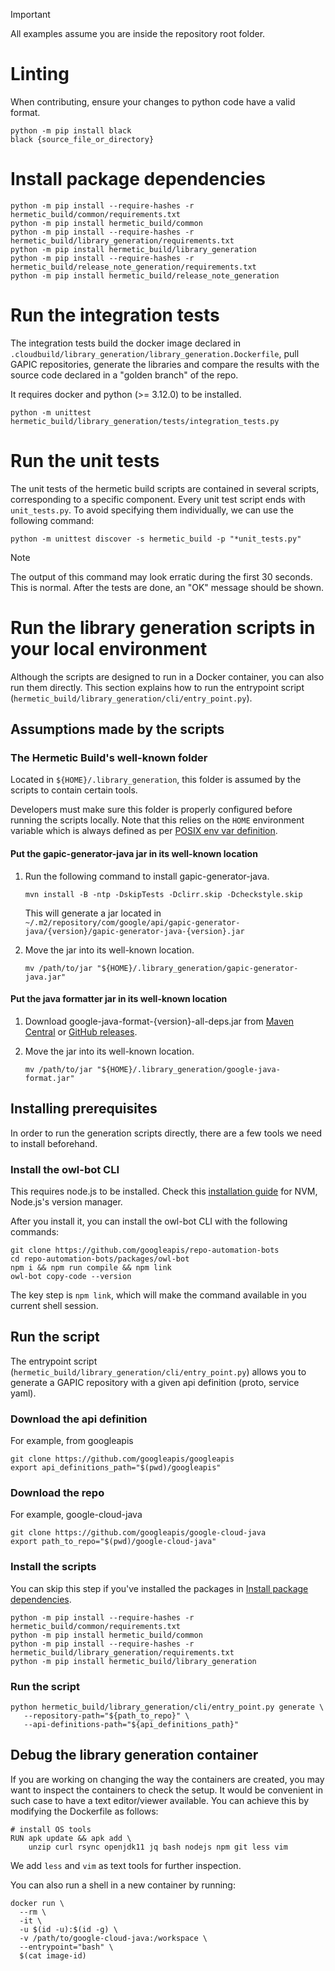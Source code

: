 > [!IMPORTANT]
> All examples assume you are inside the repository root folder.


# Linting

When contributing, ensure your changes to python code have a valid format.

```
python -m pip install black
black {source_file_or_directory}
```

# Install package dependencies

```shell
python -m pip install --require-hashes -r hermetic_build/common/requirements.txt
python -m pip install hermetic_build/common
python -m pip install --require-hashes -r hermetic_build/library_generation/requirements.txt
python -m pip install hermetic_build/library_generation
python -m pip install --require-hashes -r hermetic_build/release_note_generation/requirements.txt
python -m pip install hermetic_build/release_note_generation
```

# Run the integration tests

The integration tests build the docker image declared in
`.cloudbuild/library_generation/library_generation.Dockerfile`, pull GAPIC
repositories, generate the libraries and compare the results with the source
code declared in a "golden branch" of the repo.

It requires docker and python (>= 3.12.0) to be installed.

```shell
python -m unittest hermetic_build/library_generation/tests/integration_tests.py
```

# Run the unit tests

The unit tests of the hermetic build scripts are contained in several scripts,
corresponding to a specific component.
Every unit test script ends with `unit_tests.py`.
To avoid specifying them individually, we can use the following command:

```shell
python -m unittest discover -s hermetic_build -p "*unit_tests.py"
```

> [!NOTE]
> The output of this command may look erratic during the first 30 seconds.
> This is normal. After the tests are done, an "OK" message should be shown.

# Run the library generation scripts in your local environment

Although the scripts are designed to run in a Docker container, you can also
run them directly.
This section explains how to run the entrypoint script
(`hermetic_build/library_generation/cli/entry_point.py`).

## Assumptions made by the scripts

### The Hermetic Build's well-known folder
Located in `${HOME}/.library_generation`, this folder is assumed by the scripts
to contain certain tools.

Developers must make sure this folder is properly configured before running the
scripts locally.
Note that this relies on the `HOME` environment variable which is always defined
as per [POSIX env var definition](https://pubs.opengroup.org/onlinepubs/9699919799/basedefs/V1_chap08.html).

#### Put the gapic-generator-java jar in its well-known location

1. Run the following command to install gapic-generator-java.

   ```shell
   mvn install -B -ntp -DskipTests -Dclirr.skip -Dcheckstyle.skip
   ```
   This will generate a jar located in `~/.m2/repository/com/google/api/gapic-generator-java/{version}/gapic-generator-java-{version}.jar`

2. Move the jar into its well-known location.

   ```shell
   mv /path/to/jar "${HOME}/.library_generation/gapic-generator-java.jar"
   ```

#### Put the java formatter jar in its well-known location

1. Download google-java-format-{version}-all-deps.jar from [Maven Central](https://central.sonatype.com/artifact/com.google.googlejavaformat/google-java-format)
or [GitHub releases](https://github.com/google/google-java-format/releases).
2. Move the jar into its well-known location.

   ```shell
   mv /path/to/jar "${HOME}/.library_generation/google-java-format.jar"
   ```

## Installing prerequisites

In order to run the generation scripts directly, there are a few tools we
need to install beforehand.

### Install the owl-bot CLI

This requires node.js to be installed.
Check this [installation guide](https://github.com/nvm-sh/nvm?tab=readme-ov-file#install--update-script)
for NVM, Node.js's version manager.

After you install it, you can install the owl-bot CLI with the following
commands:

```shell
git clone https://github.com/googleapis/repo-automation-bots
cd repo-automation-bots/packages/owl-bot
npm i && npm run compile && npm link
owl-bot copy-code --version
```

The key step is `npm link`, which will make the command available in you current
shell session.

## Run the script
The entrypoint script (`hermetic_build/library_generation/cli/entry_point.py`)
allows you to generate a GAPIC repository with a given api definition (proto,
service yaml).

### Download the api definition
For example, from googleapis

```shell
git clone https://github.com/googleapis/googleapis
export api_definitions_path="$(pwd)/googleapis"
```

### Download the repo
For example, google-cloud-java
```shell
git clone https://github.com/googleapis/google-cloud-java
export path_to_repo="$(pwd)/google-cloud-java"
```

### Install the scripts

You can skip this step if you've installed the packages in [Install package dependencies](#install-package-dependencies).

```shell
python -m pip install --require-hashes -r hermetic_build/common/requirements.txt
python -m pip install hermetic_build/common
python -m pip install --require-hashes -r hermetic_build/library_generation/requirements.txt
python -m pip install hermetic_build/library_generation
```

### Run the script

```shell
python hermetic_build/library_generation/cli/entry_point.py generate \
   --repository-path="${path_to_repo}" \
   --api-definitions-path="${api_definitions_path}"
```

## Debug the library generation container
If you are working on changing the way the containers are created, you may want
to inspect the containers to check the setup.
It would be convenient in such case to have a text editor/viewer available. 
You can achieve this by modifying the Dockerfile as follows:

```docker
# install OS tools
RUN apk update && apk add \
	unzip curl rsync openjdk11 jq bash nodejs npm git less vim
```

We add `less` and `vim` as text tools for further inspection.

You can also run a shell in a new container by running:

```shell
docker run \
  --rm \
  -it \
  -u $(id -u):$(id -g) \
  -v /path/to/google-cloud-java:/workspace \
  --entrypoint="bash" \
  $(cat image-id)
```
